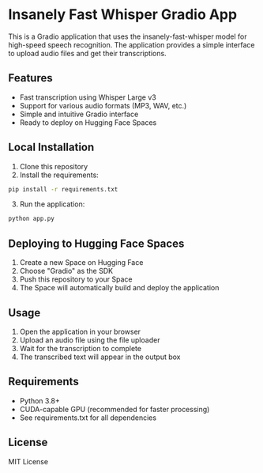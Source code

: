 # Insanely Fast Whisper Gradio App

This is a Gradio application that uses the insanely-fast-whisper model for high-speed speech recognition. The application provides a simple interface to upload audio files and get their transcriptions.

## Features

- Fast transcription using Whisper Large v3
- Support for various audio formats (MP3, WAV, etc.)
- Simple and intuitive Gradio interface
- Ready to deploy on Hugging Face Spaces

## Local Installation

1. Clone this repository
2. Install the requirements:

```bash
pip install -r requirements.txt
```

3. Run the application:

```bash
python app.py
```

## Deploying to Hugging Face Spaces

1. Create a new Space on Hugging Face
2. Choose "Gradio" as the SDK
3. Push this repository to your Space
4. The Space will automatically build and deploy the application

## Usage

1. Open the application in your browser
2. Upload an audio file using the file uploader
3. Wait for the transcription to complete
4. The transcribed text will appear in the output box

## Requirements

- Python 3.8+
- CUDA-capable GPU (recommended for faster processing)
- See requirements.txt for all dependencies

## License

MIT License
